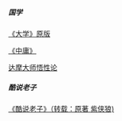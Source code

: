 ##### 国学

 [《大学》原版](生活/书籍/《大学》原版.md) 

 [《中庸》](生活/书籍/《中庸》.md) 

 [达摩大师悟性论](生活/书籍/达摩大师悟性论.md) 

##### 酷说老子

[《酷说老子》（转载：原著 紫侠狼)](生活/书籍/酷说老子/)

